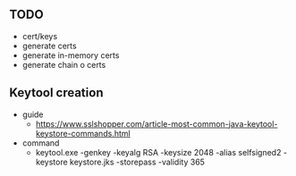 ## TODO

* cert/keys
* generate certs
* generate in-memory certs
* generate chain o certs

## Keytool creation

* guide
  * https://www.sslshopper.com/article-most-common-java-keytool-keystore-commands.html
* command
  * keytool.exe -genkey -keyalg RSA -keysize 2048 -alias selfsigned2 -keystore keystore.jks -storepass <password> -validity 365